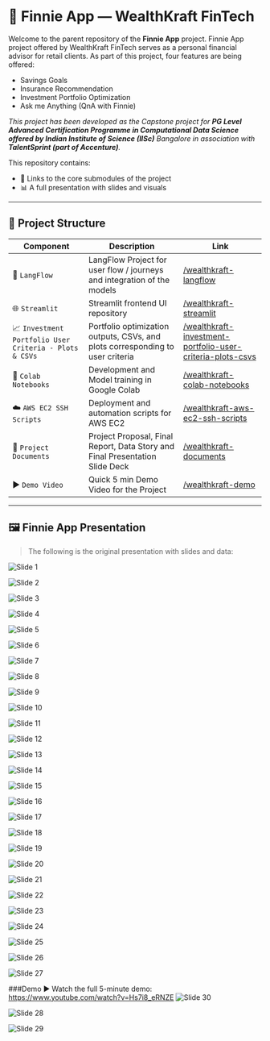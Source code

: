 # 🤖 Finnie App — WealthKraft FinTech

Welcome to the parent repository of the **Finnie App** project.
Finnie App project offered by WealthKraft FinTech serves as a personal financial advisor for retail clients.
As part of this project, four features are being offered: 
- Savings Goals
- Insurance Recommendation
- Investment Portfolio Optimization
- Ask me Anything (QnA with Finnie)

_This project has been developed as the Capstone project for **PG Level Advanced Certification Programme in Computational Data Science offered by Indian Institute of Science (IISc)** Bangalore in association with **TalentSprint (part of Accenture)**._

This repository contains:

- 🔗 Links to the core submodules of the project
- 📊 A full presentation with slides and visuals

---


## 📁 Project Structure

| Component | Description | Link |
|----------|-------------|------|
| 🔀 `LangFlow` | LangFlow Project for user flow / journeys and integration of the models | [/wealthkraft-langflow](https://github.com/jayanti-k-88/wealthkraft-langflow) |
| 🌐 `Streamlit` | Streamlit frontend UI repository | [/wealthkraft-streamlit](https://github.com/jayanti-k-88/wealthkraft-streamlit) |
| 📈 `Investment Portfolio User Criteria - Plots & CSVs` | Portfolio optimization outputs, CSVs, and plots corresponding to user criteria | [/wealthkraft-investment-portfolio-user-criteria-plots-csvs](https://github.com/jayanti-k-88/wealthkraft-investment-portfolio-user-criteria-plots-csvs) |
| 🧪 `Colab Notebooks` | Development and Model training in Google Colab | [/wealthkraft-colab-notebooks](https://github.com/jayanti-k-88/wealthkraft-colab-notebooks) |
| ☁️ `AWS EC2 SSH Scripts` | Deployment and automation scripts for AWS EC2 | [/wealthkraft-aws-ec2-ssh-scripts](https://github.com/jayanti-k-88/wealthkraft-aws-ec2-ssh-scripts) |
| 📄 `Project Documents` | Project Proposal, Final Report, Data Story and Final Presentation Slide Deck | [/wealthkraft-documents](https://github.com/jayanti-k-88/wealthkraft-documents) |
| ▶️ `Demo Video` | Quick 5 min Demo Video for the Project | [/wealthkraft-demo](https://github.com/jayanti-k-88/wealthkraft-demo) |

---



## 🖼️ Finnie App Presentation
> The following is the original presentation with slides and data: 



![Slide 1](finnie_images/slide_1.png)



![Slide 2](finnie_images/slide_2.png)



![Slide 3](finnie_images/slide_3.png)



![Slide 4](finnie_images/slide_4.png)



![Slide 5](finnie_images/slide_5.png)



![Slide 6](finnie_images/slide_6.png)



![Slide 7](finnie_images/slide_7.png)



![Slide 8](finnie_images/slide_8.png)



![Slide 9](finnie_images/slide_9.png)



![Slide 10](finnie_images/slide_10.png)



![Slide 11](finnie_images/slide_11.png)



![Slide 12](finnie_images/slide_12.png)



![Slide 13](finnie_images/slide_13.png)



![Slide 14](finnie_images/slide_14.png)



![Slide 15](finnie_images/slide_15.png)



![Slide 16](finnie_images/slide_16.png)



![Slide 17](finnie_images/slide_17.png)



![Slide 18](finnie_images/slide_18.png)



![Slide 19](finnie_images/slide_19.png)



![Slide 20](finnie_images/slide_20.png)



![Slide 21](finnie_images/slide_21.png)



![Slide 22](finnie_images/slide_22.png)



![Slide 23](finnie_images/slide_23.png)



![Slide 24](finnie_images/slide_24.png)



![Slide 25](finnie_images/slide_25.png)



![Slide 26](finnie_images/slide_26.png)



![Slide 27](finnie_images/slide_27.png)


###Demo
▶️ Watch the full 5-minute demo: https://www.youtube.com/watch?v=Hs7i8_eRNZE 
![Slide 30](finnie_images/slide_30.png)



![Slide 28](finnie_images/slide_28.png)



![Slide 29](finnie_images/slide_29.png)
